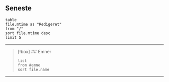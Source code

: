 ## Seneste

```dataview 
table
file.mtime as "Redigeret"
from "/"
sort file.mtime desc
limit 5
```

---

>[!box] ## Emner
>```dataview 
>list
>from #emne 
>sort file.name
>```

---

